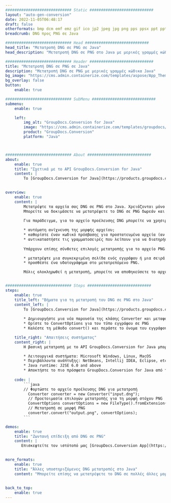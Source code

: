 ```yaml
---
############################# Static ############################
layout: "auto-gen-conversion"
date: 2022-11-05T06:48:17
draft: false
otherformats: bmp dcm emf emz gif ico jp2 jpeg jpg png pps ppsx ppt pptx psb psd svg svgz tga tif tiff webp wmf wmz
breadcrumb: DNG προς PNG σε Java

############################# Head ############################
head_title: "Μετατροπή DNG σε PNG σε Java"
head_description: "Μετατροπή DNG σε PNG στο Java με μερικές γραμμές κώδικα. Μετατρέψτε περισσότερες από 160 μορφές αρχείων χρησιμοποιώντας το API μετατροπής εγγράφων GroupDocs για Java"

############################# Header ############################
title: "Μετατροπή DNG σε PNG σε Java"
description: "Μετατροπή DNG σε PNG με μερικές γραμμές κώδικα Java"
bg_image: "https://cms.admin.containerize.com/templates/aspose/App_Themes/V3/images/bg/header1.png"
bg_overlay: false
button:
    enable: true

############################# SubMenu ############################
submenu:
    enable: true

    left:
        img_alt: "GroupDocs.Conversion for Java"
        image: "https://cms.admin.containerize.com/templates/groupdocs/images/product-logos/90x90-noborder/groupdocs-conversion-java.png"
        product: "GroupDocs.Conversion"
        platform: "Java"



############################# About ############################
about:
    enable: true
    title: "Σχετικά με το API GroupDocs.Conversion for Java"
    content: |
        Το [GroupDocs.Conversion for Java](https://products.groupdocs.com/conversion/java/) είναι ένα προηγμένο API μετατροπής μορφής αρχείου για μετατροπή μεταξύ δημοφιλών μορφών εικόνας και εγγράφων όπως Microsoft Office, OpenDocument, PDF, HTML, email, CAD. και πολλά άλλα με λίγες μόνο γραμμές κώδικα. Το εγγενές API εντοπίζει αυτόματα τις μορφές των αρχικών εγγράφων και προσφέρει πολλές επιλογές για την προσαρμογή των εγγράφων που έχουν μετατραπεί. Μαζί με τη λειτουργία εξαγωγής πληροφοριών από ένα έγγραφο, υποστηρίζει επίσης την προσωρινή αποθήκευση των αποτελεσμάτων μετατροπής στον τοπικό δίσκο από προεπιλογή. Ωστόσο, κάθε τύπος αποθήκευσης κρυφής μνήμης μπορεί να υποστηριχθεί με την εφαρμογή των κατάλληλων διεπαφών - Amazon S3, Dropbox, Google Drive, Windows Azure, Reddis ή οποιεσδήποτε άλλες.
    

overview:
    enable: true
    content: |
        Μετατρέψτε τα αρχεία σας DNG σε PNG στο Java. Χρειάζονται μόνο μερικές γραμμές κώδικα Java σε οποιαδήποτε πλατφόρμα της επιλογής σας, όπως Windows, Linux, macOS.
        Μπορείτε να δοκιμάσετε να μετατρέψετε το DNG σε PNG δωρεάν και να αξιολογήσετε την ποιότητα των αποτελεσμάτων μετατροπής. Μαζί με απλά σενάρια μετατροπής αρχείων, μπορείτε να δοκιμάσετε πιο εξελιγμένες επιλογές για τη φόρτωση του αρχείου πηγής DNG και την αποθήκευση της εξόδου PNG. 
        
        Για παράδειγμα, για το αρχείο προέλευσης DNG μπορείτε να χρησιμοποιήσετε τις ακόλουθες επιλογές φόρτωσης:

        * αυτόματη ανίχνευση της μορφής αρχείου;
        * καθορίστε έναν κωδικό πρόσβασης για προστατευμένα αρχεία (αν το υποστηρίζει η μορφή αρχείου);
        * αντικαταστήστε τις γραμματοσειρές που λείπουν για να διατηρήσετε την εμφάνιση του εγγράφου.
        
        Υπάρχουν επίσης σύνθετες επιλογές μετατροπής για το αρχείο PNG:

        * μετατρέψτε μια συγκεκριμένη σελίδα ενός εγγράφου ή μια σειρά σελίδων;
        * προσθέστε ένα υδατογράφημα στο μετατρεπόμενο PNG.

        Μόλις ολοκληρωθεί η μετατροπή, μπορείτε να αποθηκεύσετε το αρχείο PNG στην τοπική διαδρομή αρχείου σας ή σε οποιοδήποτε χώρο αποθήκευσης τρίτου μέρους, όπως FTP, Amazon S3, Google Drive, Dropbox κ.λπ. Λάβετε υπόψη σας - για μετατροπή DNG στο PNG, δεν χρειάζεται να εγκαταστήσετε κανένα πρόσθετο λογισμικό, όπως MS Office, Open Office, Adobe Acrobat Reader κ.λπ.


############################# Steps ############################
steps:
    enable: true
    title_left: "Βήματα για τη μετατροπή του DNG σε PNG στο Java"
    content_left: |
        Το [GroupDocs.Conversion for Java](https://products.groupdocs.com/conversion/java/) επιτρέπει στους προγραμματιστές να μετατρέψουν εύκολα το αρχείο DNG σε PNG με λίγες γραμμές κώδικα.
        
        * Δημιουργήστε μια νέα παρουσία της κλάσης Converter και μεταφορτώστε το αρχείο DNG με την πλήρη διαδρομή
        * Ορίστε το ConvertOptions για τον τύπο εγγράφου σε PNG
        * Καλέστε τη μέθοδο convert() και περάστε το όνομα του εγγράφου (πλήρη διαδρομή) και τη μορφή (PNG) ως παράμετρο

    title_right: "Απαιτήσεις συστήματος"
    content_right: |
        Η βασική μετατροπή με το API GroupDocs.Conversion for Java μπορεί να γίνει με λίγες μόνο γραμμές κώδικα. Τα API μας υποστηρίζονται σε όλες τις μεγάλες πλατφόρμες και λειτουργικά συστήματα. Πριν εκτελέσετε τον παρακάτω κώδικα, βεβαιωθείτε ότι έχετε εγκαταστήσει τις ακόλουθες προϋποθέσεις στο σύστημά σας.

        * Λειτουργικά συστήματα: Microsoft Windows, Linux, MacOS
        * Περιβάλλοντα ανάπτυξης: NetBeans, Intellij IDEA, Eclipse, etc.
        * Java runtime: J2SE 6.0 and above
        * Αποκτήστε το πιο πρόσφατο GroupDocs.Conversion for Java από το [Maven](https://repository.groupdocs.com/webapp/#/artifacts/browse/tree/General/repo/com/groupdocs/groupdocs-conversion)
         
    code: |
        ```java    
        // Φορτώστε το αρχείο προέλευσης DNG για μετατροπή
          Converter converter = new Converter("input.dng");
          // Προετοιμασία επιλογών μετατροπής για τη μορφή στόχου PNG
          ConvertOptions convertOptions = new FileType().fromExtension("png").getConvertOptions();
          // Μετατροπή σε μορφή PNG
          converter.convert("output.png", convertOptions);
        ```

demos:
    enable: true
    title: "Ζωντανή επίδειξη από DNG σε PNG"
    content: |
       Επισκεφτείτε τον ιστότοπό μας [GroupDocs.Conversion App](https://products.groupdocs.app/conversion/family) και δοκιμάστε τη μετατροπή DNG σε PNG τώρα. Η δωρεάν επίδειξη έχει τα ακόλουθα πλεονεκτήματα
          

more_formats:
    enable: true
    title: "Άλλες υποστηριζόμενες DNG μετατροπές στο Java"
    content: "Μπορείτε επίσης να μετατρέψετε το DNG σε πολλές άλλες μορφές αρχείων. Δείτε την παρακάτω λίστα."
       
       
back_to_top:
    enable: true
---
```

